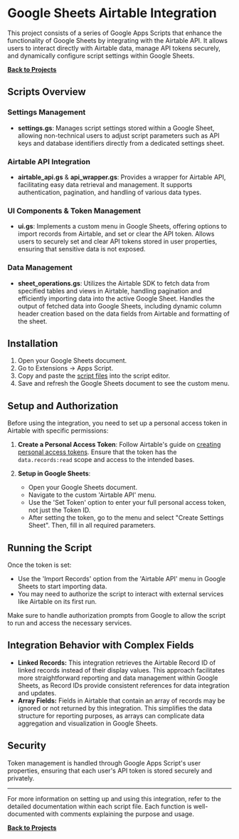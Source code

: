 # Google Sheets Airtable Integration

This project consists of a series of Google Apps Scripts that enhance the functionality of Google Sheets by integrating with the Airtable API. It allows users to interact directly with Airtable data, manage API tokens securely, and dynamically configure script settings within Google Sheets.

**[Back to Projects](../../index.md)**  
## Scripts Overview

### Settings Management
- **settings.gs**: Manages script settings stored within a Google Sheet, allowing non-technical users to adjust script parameters such as API keys and database identifiers directly from a dedicated settings sheet.

### Airtable API Integration
- **airtable_api.gs** & **api_wrapper.gs**: Provides a wrapper for Airtable API, facilitating easy data retrieval and management. It supports authentication, pagination, and handling of various data types.

### UI Components & Token Management
- **ui.gs**: Implements a custom menu in Google Sheets, offering options to import records from Airtable, and set or clear the API token. Allows users to securely set and clear API tokens stored in user properties, ensuring that sensitive data is not exposed.
  
### Data Management
- **sheet_operations.gs**: Utilizes the Airtable SDK to fetch data from specified tables and views in Airtable, handling pagination and efficiently importing data into the active Google Sheet. Handles the output of fetched data into Google Sheets, including dynamic
 column header creation based on the data fields from Airtable and formatting of the sheet.

## Installation
1. Open your Google Sheets document.
2. Go to Extensions -> Apps Script.
3. Copy and paste the [script files](../GAS) into the script editor.
4. Save and refresh the Google Sheets document to see the custom menu.

## Setup and Authorization

Before using the integration, you need to set up a personal access token in Airtable with specific permissions:

1. **Create a Personal Access Token**: Follow Airtable's guide on [creating personal access tokens](https://support.airtable.com/docs/creating-personal-access-tokens). Ensure that the token has the `data.records:read` scope and access to the intended bases.

2. **Setup in Google Sheets**:
   - Open your Google Sheets document.
   - Navigate to the custom 'Airtable API' menu.
   - Use the 'Set Token' option to enter your full personal access token, not just the Token ID.
   - After setting the token, go to the menu and select "Create Settings Sheet". Then, fill in all required parameters.

## Running the Script

Once the token is set:
- Use the 'Import Records' option from the 'Airtable API' menu in Google Sheets to start importing data.
- You may need to authorize the script to interact with external services like Airtable on its first run.

Make sure to handle authorization prompts from Google to allow the script to run and access the necessary services.

## Integration Behavior with Complex Fields
- **Linked Records:** This integration retrieves the Airtable Record ID of linked records instead of their display values. This approach facilitates more straightforward reporting and data management within Google Sheets, as Record IDs provide consistent references for data integration and updates.
- **Array Fields:** Fields in Airtable that contain an array of records may be ignored or not returned by this integration. This simplifies the data structure for reporting purposes, as arrays can complicate data aggregation and visualization in Google Sheets.

## Security

Token management is handled through Google Apps Script's user properties, ensuring that each user's API token is stored securely and privately.

---

For more information on setting up and using this integration, refer to the detailed documentation within each script file. Each function is well-documented with comments explaining the purpose and usage.

**[Back to Projects](../../index.md)**  
